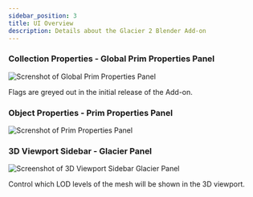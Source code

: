 ```yaml
---
sidebar_position: 3
title: UI Overview
description: Details about the Glacier 2 Blender Add-on
---
```


### Collection Properties - Global Prim Properties Panel

![Screnshot of Global Prim Properties Panel](pathname:///media/blender/ui_overview/blender_global_prim_properties.png)

Flags are greyed out in the initial release of the Add-on.

### Object Properties - Prim Properties Panel

![Screnshot of Prim Properties Panel](pathname:///media/blender/ui_overview/blender_prim_properties.png)

### 3D Viewport Sidebar - Glacier Panel

![Screenshot of 3D Viewport Sidebar Glacier Panel](pathname:///media/blender/ui_overview/blender_3d_viewport_sidebar.png)

Control which LOD levels of the mesh will be shown in the 3D viewport.
